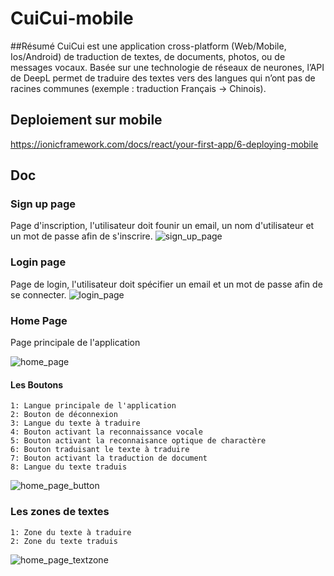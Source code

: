 # CuiCui-mobile
##Résumé
CuiCui est une application cross-platform (Web/Mobile, Ios/Android) de traduction de textes, de documents, photos, ou de messages vocaux. 
Basée sur une technologie de réseaux de neurones, l’API de DeepL permet de traduire des textes vers des langues qui n’ont pas de racines communes (exemple : traduction Français -> Chinois).

## Deploiement sur mobile
https://ionicframework.com/docs/react/your-first-app/6-deploying-mobile

## Doc

### Sign up page
Page d'inscription, l'utilisateur doit founir un email, un nom d'utilisateur et un mot de passe afin de s'inscrire.
![sign_up_page](https://user-images.githubusercontent.com/31237695/113412790-72d92b80-93b9-11eb-90f1-2a426a55a629.png)

### Login page
Page de login, l'utilisateur doit spécifier un email et un mot de passe afin de se connecter.
![login_page](https://user-images.githubusercontent.com/31237695/113412767-68b72d00-93b9-11eb-86df-75de771fa98d.png)

### Home Page
Page principale de l'application

![home_page](https://user-images.githubusercontent.com/31237695/113412568-e3337d00-93b8-11eb-94a9-55b87bf720e7.png)

#### Les Boutons
```
1: Langue principale de l'application
2: Bouton de déconnexion
3: Langue du texte à traduire
4: Bouton activant la reconnaissance vocale
5: Bouton activant la reconnaisance optique de charactère
6: Bouton traduisant le texte à traduire
7: Bouton activant la traduction de document
8: Langue du texte traduis
```
![home_page_button](https://user-images.githubusercontent.com/31237695/113413313-ac5e6680-93ba-11eb-8907-4041517a0b8c.png)

### Les zones de textes
```
1: Zone du texte à traduire
2: Zone du texte traduis
```
![home_page_textzone](https://user-images.githubusercontent.com/31237695/113413576-47574080-93bb-11eb-9fc5-a79a0a031d1e.png)


